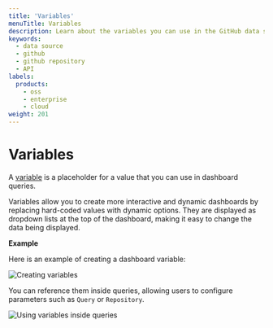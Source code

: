 ```yaml
---
title: 'Variables'
menuTitle: Variables
description: Learn about the variables you can use in the GitHub data source plugin for Grafana
keywords:
  - data source
  - github
  - github repository
  - API
labels:
  products:
    - oss
    - enterprise
    - cloud
weight: 201
---
```


# Variables

A [variable](https://grafana.com/docs/grafana/latest/variables/) is a placeholder for a value that you can use in dashboard queries.

Variables allow you to create more interactive and dynamic dashboards by replacing hard-coded values with dynamic options. They are displayed as dropdown lists at the top of the dashboard, making it easy to change the data being displayed.

**Example**

Here is an example of creating a dashboard variable:

![Creating variables](/media/docs/grafana/data-sources/github/variables-create.png)

You can reference them inside queries, allowing users to configure parameters such as `Query` or `Repository`.

![Using variables inside queries](/media/docs/grafana/data-sources/github/using-variables.png)
